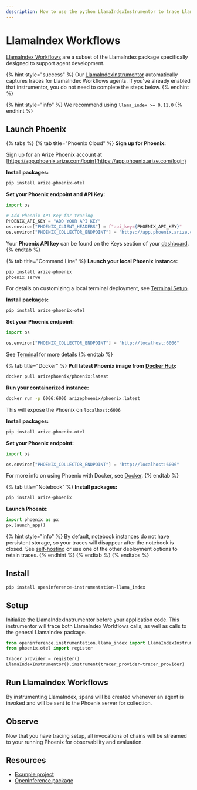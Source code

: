 ```yaml
---
description: How to use the python LlamaIndexInstrumentor to trace LlamaIndex Workflows
---
```


# LlamaIndex Workflows

[LlamaIndex Workflows](https://www.llamaindex.ai/blog/introducing-workflows-beta-a-new-way-to-create-complex-ai-applications-with-llamaindex) are a subset of the LlamaIndex package specifically designed to support agent development.

{% hint style="success" %}
Our [LlamaIndexInstrumentor](llamaindex.md) automatically captures traces for LlamaIndex Workflows agents. If you've already enabled that instrumentor, you do not need to complete the steps below.
{% endhint %}

{% hint style="info" %}
We recommend using `llama_index >= 0.11.0`
{% endhint %}

## Launch Phoenix

{% tabs %}
{% tab title="Phoenix Cloud" %}
**Sign up for Phoenix:**

Sign up for an Arize Phoenix account at [https://app.phoenix.arize.com/login](https://app.phoenix.arize.com/login)

**Install packages:**

```bash
pip install arize-phoenix-otel
```

**Set your Phoenix endpoint and API Key:**

```python
import os

# Add Phoenix API Key for tracing
PHOENIX_API_KEY = "ADD YOUR API KEY"
os.environ["PHOENIX_CLIENT_HEADERS"] = f"api_key={PHOENIX_API_KEY}"
os.environ["PHOENIX_COLLECTOR_ENDPOINT"] = "https://app.phoenix.arize.com"
```

Your **Phoenix API key** can be found on the Keys section of your [dashboard](https://app.phoenix.arize.com).
{% endtab %}

{% tab title="Command Line" %}
**Launch your local Phoenix instance:**

```bash
pip install arize-phoenix
phoenix serve
```

For details on customizing a local terminal deployment, see [Terminal Setup](https://docs.arize.com/phoenix/setup/environments#terminal).

**Install packages:**

```bash
pip install arize-phoenix-otel
```

**Set your Phoenix endpoint:**

```python
import os

os.environ["PHOENIX_COLLECTOR_ENDPOINT"] = "http://localhost:6006"
```

See [Terminal](../../environments.md#terminal) for more details
{% endtab %}

{% tab title="Docker" %}
**Pull latest Phoenix image from** [**Docker Hub**](https://hub.docker.com/r/arizephoenix/phoenix)**:**

```bash
docker pull arizephoenix/phoenix:latest
```

**Run your containerized instance:**

```bash
docker run -p 6006:6006 arizephoenix/phoenix:latest
```

This will expose the Phoenix on `localhost:6006`

**Install packages:**

```bash
pip install arize-phoenix-otel
```

**Set your Phoenix endpoint:**

```python
import os

os.environ["PHOENIX_COLLECTOR_ENDPOINT"] = "http://localhost:6006"
```

For more info on using Phoenix with Docker, see [Docker](https://docs.arize.com/phoenix/self-hosting/deployment-options/docker).
{% endtab %}

{% tab title="Notebook" %}
**Install packages:**

```bash
pip install arize-phoenix
```

**Launch Phoenix:**

```python
import phoenix as px
px.launch_app()
```

{% hint style="info" %}
By default, notebook instances do not have persistent storage, so your traces will disappear after the notebook is closed. See [self-hosting](https://docs.arize.com/phoenix/self-hosting) or use one of the other deployment options to retain traces.
{% endhint %}
{% endtab %}
{% endtabs %}

## Install

```bash
pip install openinference-instrumentation-llama_index
```

## Setup

Initialize the LlamaIndexInstrumentor before your application code. This instrumentor will trace both LlamaIndex Workflows calls, as well as calls to the general LlamaIndex package.

```python
from openinference.instrumentation.llama_index import LlamaIndexInstrumentor
from phoenix.otel import register

tracer_provider = register()
LlamaIndexInstrumentor().instrument(tracer_provider=tracer_provider)
```

## Run LlamaIndex Workflows

By instrumenting LlamaIndex, spans will be created whenever an agent is invoked and will be sent to the Phoenix server for collection.

## Observe

Now that you have tracing setup, all invocations of chains will be streamed to your running Phoenix for observability and evaluation.

## Resources

* [Example project](https://github.com/Arize-ai/phoenix/tree/main/examples/llamaindex-workflows-research-agent)
* [OpenInference package](https://github.com/Arize-ai/openinference/blob/main/python/instrumentation/openinference-instrumentation-langchain)
